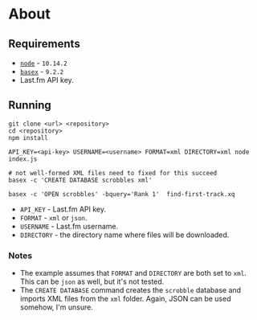 # About

## Requirements

* [`node`](https://nodejs.org/) - `10.14.2`
* [`basex`](http://basex.org/) - `9.2.2`
* Last.fm API key.

## Running

```
git clone <url> <repository>
cd <repository>
npm install

API_KEY=<api-key> USERNAME=<username> FORMAT=xml DIRECTORY=xml node index.js

# not well-formed XML files need to fixed for this succeed
basex -c 'CREATE DATABASE scrobbles xml'

basex -c 'OPEN scrobbles' -bquery='Rank 1'  find-first-track.xq
```

* `API_KEY` - Last.fm API key.
* `FORMAT` - `xml` or `json`.
* `USERNAME` - Last.fm username.
* `DIRECTORY` - the directory name where files will be downloaded.

### Notes

* The example assumes that `FORMAT` and `DIRECTORY` are both set to `xml`.
This can be `json` as well, but it's not tested.
* The `CREATE DATABASE` command creates the `scrobble` database and imports XML files from the `xml` folder.
Again, JSON can be used somehow, I'm unsure.
